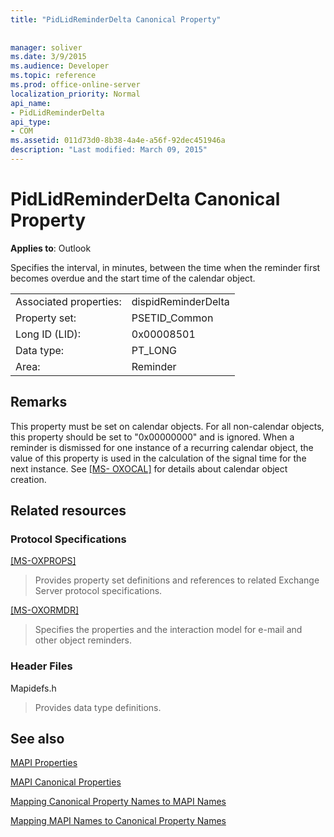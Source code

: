 ```yaml
---
title: "PidLidReminderDelta Canonical Property"
 
 
manager: soliver
ms.date: 3/9/2015
ms.audience: Developer
ms.topic: reference
ms.prod: office-online-server
localization_priority: Normal
api_name:
- PidLidReminderDelta
api_type:
- COM
ms.assetid: 011d73d0-8b38-4a4e-a56f-92dec451946a
description: "Last modified: March 09, 2015"
---
```


# PidLidReminderDelta Canonical Property

  
  
**Applies to**: Outlook 
  
Specifies the interval, in minutes, between the time when the reminder first becomes overdue and the start time of the calendar object.
  
|||
|:-----|:-----|
|Associated properties:  <br/> |dispidReminderDelta  <br/> |
|Property set:  <br/> |PSETID_Common  <br/> |
|Long ID (LID):  <br/> |0x00008501  <br/> |
|Data type:  <br/> |PT_LONG  <br/> |
|Area:  <br/> |Reminder  <br/> |
   
## Remarks

This property must be set on calendar objects. For all non-calendar objects, this property should be set to "0x00000000" and is ignored. When a reminder is dismissed for one instance of a recurring calendar object, the value of this property is used in the calculation of the signal time for the next instance. See [[MS- OXOCAL]](http://msdn.microsoft.com/library/09861fde-c8e4-4028-9346-e7c214cfdba1%28Office.15%29.aspx) for details about calendar object creation. 
  
## Related resources

### Protocol Specifications

[[MS-OXPROPS]](http://msdn.microsoft.com/library/f6ab1613-aefe-447d-a49c-18217230b148%28Office.15%29.aspx)
  
> Provides property set definitions and references to related Exchange Server protocol specifications.
    
[[MS-OXORMDR]](http://msdn.microsoft.com/library/5454ebcc-e5d1-4da8-a598-d393b101caab%28Office.15%29.aspx)
  
> Specifies the properties and the interaction model for e-mail and other object reminders.
    
### Header Files

Mapidefs.h
  
> Provides data type definitions.
    
## See also



[MAPI Properties](mapi-properties.md)
  
[MAPI Canonical Properties](mapi-canonical-properties.md)
  
[Mapping Canonical Property Names to MAPI Names](mapping-canonical-property-names-to-mapi-names.md)
  
[Mapping MAPI Names to Canonical Property Names](mapping-mapi-names-to-canonical-property-names.md)

